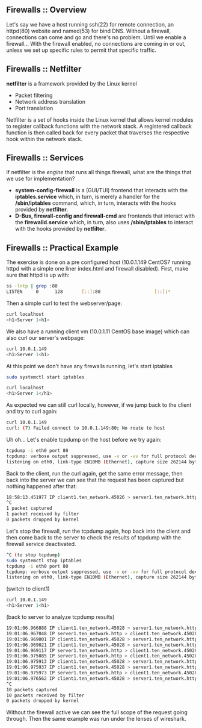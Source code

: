 ## Firewalls :: Overview
Let's say we have a host running ssh(22) for remote connection, an httpd(80) website and named(53) for bind DNS.
Without a firewall, connections can come and go and there's no problem. Until we enable a firewall...
With the firewall enabled, no connections are coming in or out, unless we set up specific rules to permit that specific traffic.

## Firewalls :: Netfilter
**netfilter** is a framework provided by the Linux kernel
- Packet filtering
- Network address translation
- Port translation

Netfilter is a set of hooks inside the Linux kernel that allows kernel modules to register callback functions with the network stack. A registered callback function is then called back for every packet that traverses the respective hook within the network stack. 

## Firewalls :: Services
If netfilter is the *engine* that runs all things firewall, what are the things that we use for implementation?

- **system-config-firewall** is a (GUI/TUI) frontend that interacts with the **iptables.service** which, in turn, is merely a handler for the **/sbin/iptables** command, which, in turn, interacts with the hooks provided by **netfilter**.
- **D-Bus, firewall-config and firewall-cmd** are frontends that interact with the **firewalld.service** which, in turn, also uses **/sbin/iptables** to interact with the hooks provided by **netfilter**.

## Firewalls :: Practical Example
The exercise is done on a pre configured host (10.0.1.149 CentOS7 running httpd with a simple one liner index.html and firewall disabled). 
First, make sure that httpd is up with:
```bash
ss -lntp | grep :80
LISTEN     0      128       [::]:80                    [::]:*                  
```
Then a simple curl to test the webserver/page:
```bash
curl localhost
<h1>Server 1<h1>
```
We also have a running client vm (10.0.1.11 CentOS base image) which can also curl our server's webpage:
```bash
curl 10.0.1.149
<h1>Server 1<h1>
```
At this point we don't have any firewalls running, let's start iptables
```bash
sudo systemctl start iptables

curl localhost
<h1>Server 1</h1>
```
As expected we can still curl locally, however, if we jump back to the client and try to curl again:
```bash
curl 10.0.1.149
curl: (7) Failed connect to 10.0.1.149:80; No route to host
```
Uh oh... Let's enable tcpdump on the host before we try again:
```bash
tcpdump -i eth0 port 80
tcpdump: verbose output suppressed, use -v or -vv for full protocol decode
listening on eth0, link-type EN10MB (Ethernet), capture size 262144 bytes
```
Back to the client, run the curl again, get the same error message, then back into the server we can see that the request has been captured but nothing happened after that: 
```bash
18:58:13.451977 IP client1.ten_network.45026 > server1.ten_network.http: Flags [S], seq 751420183, win 29200, options [mss 1460,sackOK,TS val 1381498 ecr 0,nop,wscale 6], length 0
^C
1 packet captured
1 packet received by filter
0 packets dropped by kernel
```

Let's stop the firewall, run the tcpdump again, hop back into the client and then come back to the server to check the results of tcpdump with the firewall service deactivated.
```bash
^C (to stop tcpdump)
sudo systemctl stop iptables
tcpdump -i eth0 port 80
tcpdump: verbose output suppressed, use -v or -vv for full protocol decode
listening on eth0, link-type EN10MB (Ethernet), capture size 262144 bytes

```
(switch to client1)
```bash
curl 10.0.1.149
<h1>Server 1<h1>
```
(back to server to analyze tcpdump results)
```bash
19:01:06.966888 IP client1.ten_network.45028 > server1.ten_network.http: Flags [S], seq 882504175, win 29200, options [mss 1460,sackOK,TS val 1555013 ecr 0,nop,wscale 6], length 0
19:01:06.967048 IP server1.ten_network.http > client1.ten_network.45028: Flags [S.], seq 3603625899, ack 882504176, win 28960, options [mss 1460,sackOK,TS val 1555159 ecr 1555013,nop,wscale 6], length 0
19:01:06.969001 IP client1.ten_network.45028 > server1.ten_network.http: Flags [.], ack 1, win 457, options [nop,nop,TS val 1555015 ecr 1555159], length 0
19:01:06.969021 IP client1.ten_network.45028 > server1.ten_network.http: Flags [P.], seq 1:75, ack 1, win 457, options [nop,nop,TS val 1555015 ecr 1555159], length 74: HTTP: GET / HTTP/1.1
19:01:06.969117 IP server1.ten_network.http > client1.ten_network.45028: Flags [.], ack 75, win 453, options [nop,nop,TS val 1555161 ecr 1555015], length 0
19:01:06.975085 IP server1.ten_network.http > client1.ten_network.45028: Flags [P.], seq 1:259, ack 75, win 453, options [nop,nop,TS val 1555167 ecr 1555015], length 258: HTTP: HTTP/1.1 200 OK
19:01:06.975913 IP client1.ten_network.45028 > server1.ten_network.http: Flags [.], ack 259, win 473, options [nop,nop,TS val 1555022 ecr 1555167], length 0
19:01:06.975937 IP client1.ten_network.45028 > server1.ten_network.http: Flags [F.], seq 75, ack 259, win 473, options [nop,nop,TS val 1555022 ecr 1555167], length 0
19:01:06.975973 IP server1.ten_network.http > client1.ten_network.45028: Flags [F.], seq 259, ack 76, win 453, options [nop,nop,TS val 1555168 ecr 1555022], length 0
19:01:06.976562 IP client1.ten_network.45028 > server1.ten_network.http: Flags [.], ack 260, win 473, options [nop,nop,TS val 1555023 ecr 1555168], length 0
^C
10 packets captured
10 packets received by filter
0 packets dropped by kernel
```

Without the firewall active we can see the full scope of the request going through. Then the same example was run under the lenses of wireshark.
